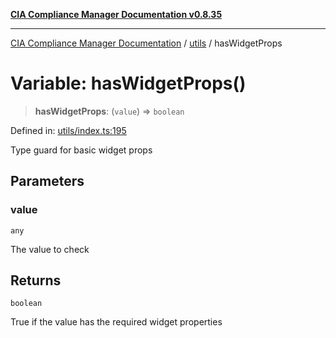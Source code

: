 [**CIA Compliance Manager Documentation v0.8.35**](../../README.md)

***

[CIA Compliance Manager Documentation](../../modules.md) / [utils](../README.md) / hasWidgetProps

# Variable: hasWidgetProps()

> **hasWidgetProps**: (`value`) => `boolean`

Defined in: [utils/index.ts:195](https://github.com/Hack23/cia-compliance-manager/blob/b297770fc62abf558e2711cd029bbbe74e6c5cfb/src/utils/index.ts#L195)

Type guard for basic widget props

## Parameters

### value

`any`

The value to check

## Returns

`boolean`

True if the value has the required widget properties
